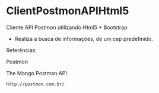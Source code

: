 # ClientPostmonAPIHtml5 

Cliente API Postmon utilizando Html5 + Bootstrap

* Realiza a busca de informações, de um cep predefinido.


Referências:

Postmon 

The Mongo Postman API

```sh
http://postmon.com.br/
```
